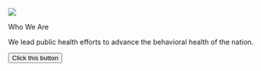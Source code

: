 <div class="card-container">
<div class="card-left"><a>
      <img class="card-image" alt-text="" src="../assets/img/cards/glance-item-image1.jpg">
      <p class="card-title">Who We Are</p>
      <p class="card-body">We lead public health efforts to advance the behavioral health of the nation.</p></a>
      <button class="primary-button-1">Click this button</button>
  </div>
</div>
